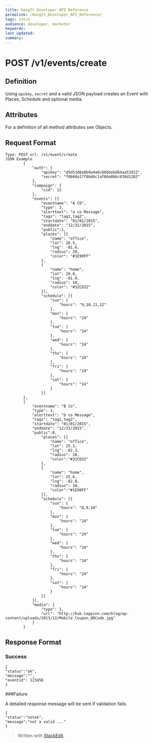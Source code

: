 ```yaml
---
title: HangIt Developer API Reference
permalink: /HangIt_Developer_API_Reference/
tags: intro
audience: developer, marketer
keywords:
last_updated:
summary:
---
```


# POST /v1/events/create

## Definition

Using `apikey`, `secret` and a valid JSON payload creates an Event with Places, Schedule and optional media.

## Attributes

For a definition of all method attributes see Objects.

## Request Format

```
Type: POST url: /v1/event/create
JSON Example
        {
            "auth": {
                "apikey": "d5d53d6e8b9a4a6c66bbebd64aa53d12",
                "secret": "f0b0da17f86d6c1af86a0bbc838d1282"
            },
            "campaign": {
                "cid": 12
            },
            "events": [{
                "eventname": "A CO",
                "type": 3,
                "alerttext": "a co Message",
                "tags": "tag1,tag2",
                "startdate": "01/01/2015",
                "enddate": "12/31/2015",
                "public":1,
                "places": [{
                    "name": "office",
                    "lat": 26.5,
                    "lng": -81.6,
                    "radius": 20,
                    "color": "#1E90FF"
                },
                {
                    "name": "home",
                    "lat": 26.8,
                    "lng": -81.9,
                    "radius": 10,
                    "color": "#32CD32"
                }],
                "schedule": [{
                    "sun": {
                        "hours": "9,10,11,12"
                    },
                    "mon": {
                        "hours": "24"
                    },
                    "tue": {
                        "hours": "24"
                    },
                    "wed": {
                        "hours": "24"
                    },
                    "thu": {
                        "hours": "24"
                    },
                    "fri": {
                        "hours": "24"
                    },
                    "sat": {
                        "hours": "24"
                    }
                }]
        },
        {
            "eventname": "B Co",
            "type": 3,
            "alerttext": "b co Message",
            "tags": "tag1,tag2",
            "startdate": "01/01/2015",
            "enddate": "12/31/2015",
            "public":0,
                "places": [{
                    "name": "office",
                    "lat": 25.1,
                    "lng": -82.3,
                    "radius": 20,
                    "color":"#32CD32"
                },
                {
                    "name": "home",
                    "lat": 25.6,
                    "lng": -82.8,
                    "radius": 10,
                    "color":"#1E90FF"
                }],
                "schedule": [{
                    "sun": {
                        "hours": "8,9,10"
                    },
                    "mon": {
                        "hours": "24"
                    },
                    "tue": {
                        "hours": "24"
                    },
                    "wed": {
                        "hours": "24"
                    },
                    "thu": {
                        "hours": "24"
                    },
                    "fri": {
                        "hours": "24"
                    },
                    "sat": {
                        "hours": "24"
                    }
                }]
            }],
            "media": {
                "type": 1,
                "url": "http://hub.tappinn.com/blog/wp-content/uploads/2013/12/Mobile_Coupon_QRCode.jpg"
            }
        }
```

## Response Format

### Success

```
{
"status":"ok",
"message":"",
"eventid": 123456
}
```

###Failure

A detailed response message will be sent if validation fails.
```
{
"status":"notok",
"message":"not a valid ..."
}
```


>
> Written with [StackEdit](https://stackedit.io/).<!--se_discussion_list:{"ZNh4m00PrN87AayLzfn78sf9":{"selectionStart":218,"selectionEnd":222,"commentList":[{"content":"link"}],"discussionIndex":"ZNh4m00PrN87AayLzfn78sf9"}}-->
